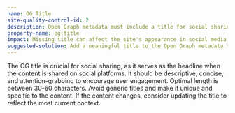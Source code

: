 ```yaml
---
name: OG Title
site-quality-control-id: 2
description: Open Graph metadata must include a title for social sharing.
property-name: og:title
impact: Missing title can affect the site's appearance in social media previews.
suggested-solution: Add a meaningful title to the Open Graph metadata tag to ensure a proper social media preview.
---
```


The OG title is crucial for social sharing, as it serves as the headline when
the content is shared on social platforms. It should be descriptive, concise,
and attention-grabbing to encourage user engagement. Optimal length is between
30-60 characters. Avoid generic titles and make it unique and specific to the
content. If the content changes, consider updating the title to reflect the most
current context.
